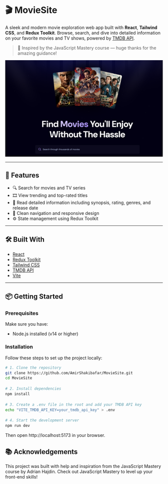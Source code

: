 # 🎬 MovieSite

A sleek and modern movie exploration web app built with **React**, **Tailwind CSS**, and **Redux Toolkit**. Browse, search, and dive into detailed information on your favorite movies and TV shows, powered by [TMDB API](https://www.themoviedb.org/).

> 🚀 Inspired by the JavaScript Mastery course — huge thanks for the amazing guidance!

![MovieSite Screenshot](https://raw.githubusercontent.com/AmirShakibafar/MovieSite/main/public/preview.png)

---

## 🌟 Features

- 🔍 Search for movies and TV series
- 🎞️ View trending and top-rated titles
- 📄 Read detailed information including synopsis, rating, genres, and release date
- 🧭 Clean navigation and responsive design
- ⚙️ State management using Redux Toolkit

---

## 🛠️ Built With

- [React](https://reactjs.org/)
- [Redux Toolkit](https://redux-toolkit.js.org/)
- [Tailwind CSS](https://tailwindcss.com/)
- [TMDB API](https://developers.themoviedb.org/3)
- [Vite](https://vitejs.dev/)

---

## 📦 Getting Started

### Prerequisites

Make sure you have:

- Node.js installed (v14 or higher)

### Installation

Follow these steps to set up the project locally:

```bash
# 1. Clone the repository
git clone https://github.com/AmirShakibafar/MovieSite.git
cd MovieSite

# 2. Install dependencies
npm install

# 3. Create a .env file in the root and add your TMDB API key
echo "VITE_TMDB_API_KEY=your_tmdb_api_key" > .env

# 4. Start the development server
npm run dev
```
Then open http://localhost:5173 in your browser.

## 📚 Acknowledgements

This project was built with help and inspiration from the JavaScript Mastery course by Adrian Hajdin.
Check out JavaScript Mastery to level up your front-end skills!
